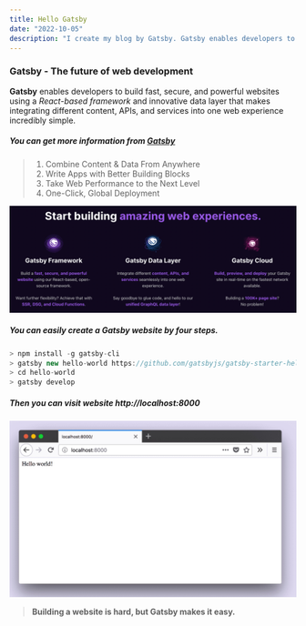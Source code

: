 ```yaml
---
title: Hello Gatsby
date: "2022-10-05"
description: "I create my blog by Gatsby. Gatsby enables developers to build fast, secure, and powerful websites using a React-based framework."
---
```


### Gatsby - The future of web development

**Gatsby** enables developers to build fast, secure, and powerful websites using a _React-based framework_ and innovative data layer that makes integrating different content, APIs, and services into one web experience incredibly simple.

##### You can get more information from **_[Gatsby](https://www.gatsbyjs.com/)_**

> 1. Combine Content & Data From Anywhere
> 2. Write Apps with Better Building Blocks
> 3. Take Web Performance to the Next Level
> 4. One-Click, Global Deployment

![Gatsby](./gatsby1.png)

##### You can easily create a Gatsby website by four steps.

```js
> npm install -g gatsby-cli
> gatsby new hello-world https://github.com/gatsbyjs/gatsby-starter-hello-world
> cd hello-world
> gatsby develop
```

##### Then you can visit website **_http://localhost:8000_**

![Gatsby](./localhost.jpeg)

> **Building a website is hard, but Gatsby makes it easy.**
